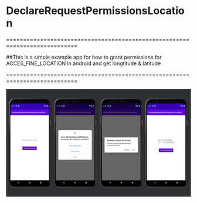 # DeclareRequestPermissionsLocation

===========================================================================

##This is a simple example app for how to grant permissions for ACCES_FINE_LOCATION in android and get longtitude & latitude

===========================================================================

![DeclareRequestPermissionsLocation image](https://github.com/chalastanis/DeclareRequestPermissionsLocation/blob/main/App.png)
